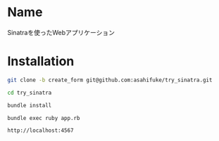 # Name
 Sinatraを使ったWebアプリケーション

 # Installation
```bash
git clone -b create_form git@github.com:asahifuke/try_sinatra.git
```

```bash
cd try_sinatra
```

```bash
bundle install 
```

```bash
bundle exec ruby app.rb
```

```http
http://localhost:4567
```
